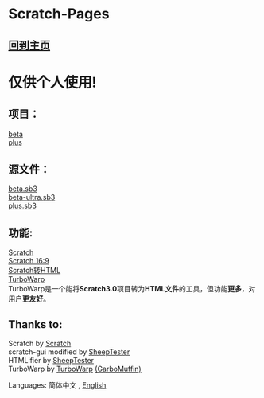 # Scratch-Pages

## [回到主页](../index_zh.html)  

# 仅供个人使用!  

## 项目：
[beta](proj/beta/)  
[plus](proj/plus/)

## 源文件：
[beta.sb3](bin/beta.sb3)  
[beta-ultra.sb3](bin/beta-ultra.sb3)  
[plus.sb3](bin/plus.sb3)

## 功能:  
[Scratch](gui/)  
[Scratch 16:9](gui/16-9/index.html)  
[Scratch转HTML](htmlifier/)  
[TurboWarp](turbowarp/)  
TurboWarp是一个能将**Scratch3.0**项目转为**HTML文件**的工具，但功能**更多**，对用户**更友好**。  

## Thanks to:
Scratch by [Scratch](https://github.com/LLK)  
scratch-gui modified by [SheepTester](https://github.com/SheepTester)  
HTMLifier by [SheepTester](https://github.com/SheepTester)  
TurboWarp by [TurboWarp](https://github.com/TurboWarp) [(GarboMuffin)](https://github.com/GarboMuffin)  

Languages: 简体中文 , [English](README_en.md)
